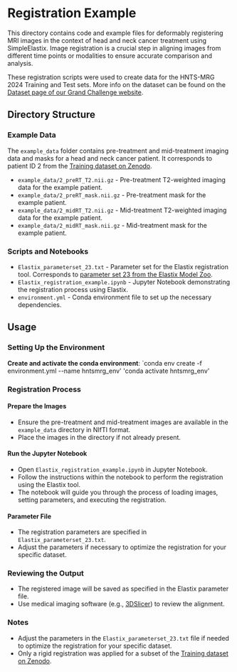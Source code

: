 # Registration Example

This directory contains code and example files for deformably registering MRI images in the context of head and neck cancer treatment using SimpleElastix. Image registration is a crucial step in aligning images from different time points or modalities to ensure accurate comparison and analysis. 

These registration scripts were used to create data for the HNTS-MRG 2024 Training and Test sets. More info on the dataset can be found on the [Dataset page of our Grand Challenge website](https://hntsmrg24.grand-challenge.org/dataset/).

## Directory Structure

### Example Data

The `example_data` folder contains pre-treatment and mid-treatment imaging data and masks for a head and neck cancer patient. It corresponds to patient ID 2 from the [Training dataset on Zenodo](https://zenodo.org/records/11199559).

- `example_data/2_preRT_T2.nii.gz` - Pre-treatment T2-weighted imaging data for the example patient.
- `example_data/2_preRT_mask.nii.gz` - Pre-treatment mask for the example patient.
- `example_data/2_midRT_T2.nii.gz` - Mid-treatment T2-weighted imaging data for the example patient.
- `example_data/2_midRT_mask.nii.gz` - Mid-treatment mask for the example patient.

### Scripts and Notebooks

- `Elastix_parameterset_23.txt` - Parameter set for the Elastix registration tool. Corresponds to [parameter set 23 from the Elastix Model Zoo](https://github.com/SuperElastix/ElastixModelZoo/tree/master/models/Par0027). 
- `Elastix_registration_example.ipynb` - Jupyter Notebook demonstrating the registration process using Elastix.
- `environment.yml` - Conda environment file to set up the necessary dependencies.

## Usage

### Setting Up the Environment

**Create and activate the conda environment**:
   `conda env create -f environment.yml --name hntsmrg_env'
   'conda activate hntsmrg_env'

### Registration Process

#### Prepare the Images

- Ensure the pre-treatment and mid-treatment images are available in the `example_data` directory in NIfTI format.
- Place the images in the directory if not already present.

#### Run the Jupyter Notebook

- Open `Elastix_registration_example.ipynb` in Jupyter Notebook.
- Follow the instructions within the notebook to perform the registration using the Elastix tool.
- The notebook will guide you through the process of loading images, setting parameters, and executing the registration.

#### Parameter File

- The registration parameters are specified in `Elastix_parameterset_23.txt`.
- Adjust the parameters if necessary to optimize the registration for your specific dataset.

### Reviewing the Output

- The registered image will be saved as specified in the Elastix parameter file.
- Use medical imaging software (e.g., [3DSlicer](https://www.slicer.org/)) to review the alignment.

### Notes

- Adjust the parameters in the `Elastix_parameterset_23.txt` file if needed to optimize the registration for your specific dataset.
- Only a rigid registration was applied for a subset of the [Training dataset on Zenodo](https://zenodo.org/records/11199559).
